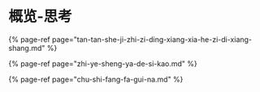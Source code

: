 # 概览-思考

{% page-ref page="tan-tan-she-ji-zhi-zi-ding-xiang-xia-he-zi-di-xiang-shang.md" %}

{% page-ref page="zhi-ye-sheng-ya-de-si-kao.md" %}

{% page-ref page="chu-shi-fang-fa-gui-na.md" %}

